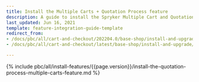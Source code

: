 ```yaml
---
title: Install the Multiple Carts + Quotation Process feature
description: A guide to install the Spryker Multiple Cart and Quotation Feature in to your Spryker project.
last_updated: Jun 16, 2021
template: feature-integration-guide-template
redirect_from:
- /docs/pbc/all/cart-and-checkout/202204.0/base-shop/install-and-upgrade/install-features/install-the-multiple-carts-quotation-process-feature.html
- /docs/pbc/all/cart-and-checkout/latest/base-shop/install-and-upgrade/install-features/install-the-multiple-carts-quotation-process-feature.html

---
```

{% include pbc/all/install-features/{{page.version}}/install-the-quotation-process-multiple-carts-feature.md %} <!-- To edit, see /_includes/pbc/all/install-features/202311.0/install-the-quotation-process-multiple-carts-feature.md -->

